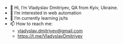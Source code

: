 - 👋 Hi, I’m Vladyslav Dmitriyev, QA from Kyiv, Ukraine.
- 👀 I’m interested in web automation
- 🌱 I’m currently learning js/ts
- 📫 How to reach me:
  - vladyslav.dmitriyev@gmail.com
  - https://t.me/VladyslavDmitriyev

<!---
VladyslavDmitriyev/VladyslavDmitriyev is a ✨ special ✨ repository because its `README.md` (this file) appears on your GitHub profile.
You can click the Preview link to take a look at your changes.
--->
